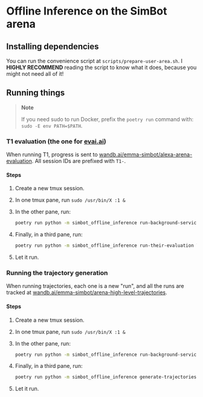 # Offline Inference on the SimBot arena

## Installing dependencies

You can run the convenience script at `scripts/prepare-user-area.sh`. I **HIGHLY RECOMMEND** reading the script to know what it does, because you might not need all of it!

## Running things

> **Note**
>
> If you need sudo to run Docker, prefix the `poetry run` command with: `sudo -E env PATH=$PATH`.

### T1 evaluation (the one for [evai.ai](https://eval.ai/web/challenges/challenge-page/1903/overview))

When running T1, progress is sent to [wandb.ai/emma-simbot/alexa-arena-evaluation](https://wandb.ai/emma-simbot/alexa-arena-evaluation). All session IDs are prefixed with `T1-`.

#### Steps

1. Create a new tmux session.
2. In one tmux pane, run `sudo /usr/bin/X :1 &`
3. In the other pane, run:

   ```bash
   poetry run python -m simbot_offline_inference run-background-services
   ```

4. Finally, in a third pane, run:

   ```bash
   poetry run python -m simbot_offline_inference run-their-evaluation T1
   ```

5. Let it run.

### Running the trajectory generation

When running trajectories, each one is a new "run", and all the runs are tracked at [wandb.ai/emma-simbot/arena-high-level-trajectories](https://wandb.ai/emma-simbot/arena-high-level-trajectories).

#### Steps

1. Create a new tmux session.
2. In one tmux pane, run `sudo /usr/bin/X :1 &`
3. In the other pane, run:

   ```bash
   poetry run python -m simbot_offline_inference run-background-services
   ```

4. Finally, in a third pane, run:

   ```bash
   poetry run python -m simbot_offline_inference generate-trajectories
   ```

5. Let it run.
